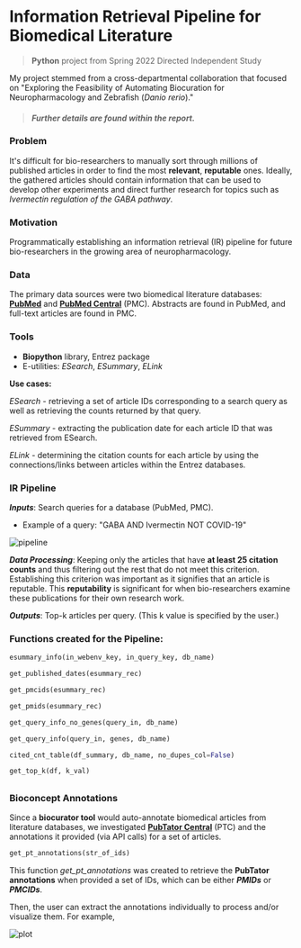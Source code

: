 # Information Retrieval Pipeline for Biomedical Literature
> **Python** project from Spring 2022 Directed Independent Study

My project stemmed from a cross-departmental collaboration that focused on "Exploring the Feasibility of Automating Biocuration for Neuropharmacology and Zebrafish (*Danio rerio*)."

> #### ***Further details are found within the report.***

### Problem
It's difficult for bio-researchers to manually sort through millions of published articles in order to find the most **relevant**, **reputable** ones. Ideally, the gathered articles should contain information that can be used to develop other experiments and direct further research for topics such as *Ivermectin regulation of the GABA pathway*.

### Motivation
Programmatically establishing an information retrieval (IR) pipeline for future bio-researchers in the growing area of neuropharmacology.

### Data
The primary data sources were two biomedical literature databases: [**PubMed**](https://pubmed.ncbi.nlm.nih.gov/) and [**PubMed Central**](https://www.ncbi.nlm.nih.gov/pmc/) (PMC). Abstracts are found in PubMed, and full-text articles are found in PMC.

### Tools
- **Biopython** library, Entrez package
- E-utilities: *ESearch*, *ESummary*, *ELink*

**Use cases:**

*ESearch* - retrieving a set of article IDs corresponding to a search query as well as retrieving the counts returned by that query.

*ESummary* - extracting the publication date for each article ID that was retrieved from ESearch.

*ELink* - determining the citation counts for each article by using the connections/links between articles within the Entrez databases.

### IR Pipeline
***Inputs***: Search queries for a database (PubMed, PMC).
- Example of a query: "GABA AND Ivermectin NOT COVID-19"

![pipeline](https://user-images.githubusercontent.com/96803412/168202930-2967e659-2f70-4d8b-8191-1052bd4e781c.png)

***Data Processing***: Keeping only the articles that have **at least 25 citation counts** and thus filtering out the rest that do not meet this criterion. Establishing this criterion was important as it signifies that an article is reputable. This **reputability** is significant for when bio-researchers examine these publications for their own research work.

***Outputs***: Top-k articles per query. (This k value is specified by the user.)

### Functions created for the Pipeline:
```python
esummary_info(in_webenv_key, in_query_key, db_name)
```

```python
get_published_dates(esummary_rec)
```

```python 
get_pmcids(esummary_rec)
```

```python
get_pmids(esummary_rec)
```

```python
get_query_info_no_genes(query_in, db_name)
```

```python
get_query_info(query_in, genes, db_name)
```

```python
cited_cnt_table(df_summary, db_name, no_dupes_col=False)
```

```python 
get_top_k(df, k_val)
```

##

### Bioconcept Annotations
Since a **biocurator tool** would auto-annotate biomedical articles from literature databases, we investigated [**PubTator Central**](https://www.ncbi.nlm.nih.gov/research/pubtator/) (PTC) and the annotations it provided (via API calls) for a set of articles.

```python
get_pt_annotations(str_of_ids)
```
This function *get_pt_annotations* was created to retrieve the **PubTator annotations** when provided a set of IDs, which can be either ***PMIDs*** or ***PMCIDs***. 

Then, the user can extract the annotations individually to process and/or visualize them. For example,

![plot](https://user-images.githubusercontent.com/96803412/168210107-09f39d75-337c-462b-b474-462292259d44.png)


